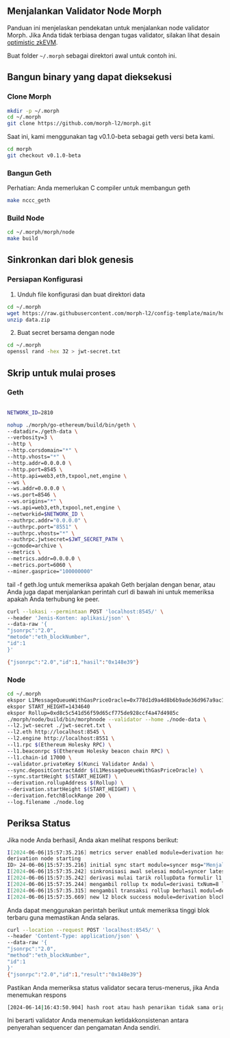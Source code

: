 ## Menjalankan Validator Node Morph

Panduan ini menjelaskan pendekatan untuk menjalankan node validator Morph. Jika Anda tidak terbiasa dengan tugas validator, silakan lihat desain [optimistic zkEVM](https://docs.morphl2.io/docs/how-morph-works/optimistic-zkevm).

Buat folder `~/.morph` sebagai direktori awal untuk contoh ini.

## Bangun binary yang dapat dieksekusi

### Clone Morph

```bash
mkdir -p ~/.morph
cd ~/.morph
git clone https://github.com/morph-l2/morph.git
```
Saat ini, kami menggunakan tag v0.1.0-beta sebagai geth versi beta kami.

```bash
cd morph
git checkout v0.1.0-beta
```
### Bangun Geth

Perhatian: Anda memerlukan C compiler untuk membangun geth

```bash
make nccc_geth
```

### Build Node

```bash
cd ~/.morph/morph/node
make build
```

## Sinkronkan dari blok genesis
### Persiapan Konfigurasi

1. Unduh file konfigurasi dan buat direktori data

```bash
cd ~/.morph
wget https://raw.githubusercontent.com/morph-l2/config-template/main/holesky/data.zip
unzip data.zip
```

2. Buat secret bersama dengan node

```bash
cd ~/.morph
openssl rand -hex 32 > jwt-secret.txt
```

## Skrip untuk mulai proses

### Geth

```bash

NETWORK_ID=2810

nohup ./morph/go-ethereum/build/bin/geth \
--datadir=./geth-data \
--verbosity=3 \
--http \
--http.corsdomain="*" \
--http.vhosts="*" \
--http.addr=0.0.0.0 \
--http.port=8545 \
--http.api=web3,eth,txpool,net,engine \
--ws \
--ws.addr=0.0.0.0 \
--ws.port=8546 \
--ws.origins="*" \
--ws.api=web3,eth,txpool,net,engine \
--networkid=$NETWORK_ID \
--authrpc.addr="0.0.0.0" \
--authrpc.port="8551" \
--authrpc.vhosts="*" \
--authrpc.jwtsecret=$JWT_SECRET_PATH \
--gcmode=archive \
--metrics \
--metrics.addr=0.0.0.0 \
--metrics.port=6060 \
--miner.gasprice="100000000"
```

tail -f geth.log untuk memeriksa apakah Geth berjalan dengan benar, atau Anda juga dapat menjalankan perintah curl di bawah ini untuk memeriksa apakah Anda terhubung ke peer.

```bash
curl --lokasi --permintaan POST 'localhost:8545/' \
--header 'Jenis-Konten: aplikasi/json' \
--data-raw '{
"jsonrpc":"2.0",
"metode":"eth_blockNumber",
"id":1
}'

{"jsonrpc":"2.0","id":1,"hasil":"0x148e39"}
```

### Node

```bash
cd ~/.morph
ekspor L1MessageQueueWithGasPriceOracle=0x778d1d9a4d8b6b9ade36d967a9ac19455ec3fd0b
ekspor START_HEIGHT=1434640
ekspor Rollup=0xd8c5c541d56f59d65cf775de928ccf4a47d4985c
./morph/node/build/bin/morphnode --validator --home ./node-data \
--l2.jwt-secret ./jwt-secret.txt \
--l2.eth http://localhost:8545 \
--l2.engine http://localhost:8551 \
--l1.rpc $(Ethereum Holesky RPC) \
--l1.beaconrpc $(Ethereum Holesky beacon chain RPC) \
--l1.chain-id 17000 \
--validator.privateKey $(Kunci Validator Anda) \
--sync.depositContractAddr $(L1MessageQueueWithGasPriceOracle) \
--sync.startHeight $(START_HEIGHT) \
--derivation.rollupAddress $(Rollup) \
--derivation.startHeight $(START_HEIGHT) \
--derivation.fetchBlockRange 200 \
--log.filename ./node.log
```
## Periksa Status

Jika node Anda berhasil, Anda akan melihat respons berikut:

```bash
I[2024-06-06|15:57:35.216] metrics server enabled module=derivation host=0.0.0.0 port=26660
derivation node starting
ID> 24-06-06|15:57:35.216] initial sync start module=syncer msg="Menjalankan sinkronisasi awal pesan L1 sebelum memulai sequencer, ini mungkin memerlukan waktu sementara..."
I[2024-06-06|15:57:35.242] sinkronisasi awal selesai modul=syncer latestSyncedBlock=1681622
I[2024-06-06|15:57:35.242] derivasi mulai tarik rollupData formulir l1 modul=derivasi startBlock=1681599 akhir=1681622
I[2024-06-06|15:57:35.244] mengambil rollup tx modul=derivasi txNum=8 latestBatchIndex=59201
I[2024-06-06|15:57:35.315] mengambil transaksi rollup berhasil modul=derivasi txNonce=8764 txHash=0x5fb8a98472d1be73be2bc6be0807b9e0c68b7ba14a648c8a17bdaff7b26eb923 l1BlockNumber=1681599 firstL2BlockNumber=1347115 lastL2BlockNumber=1347129
I[2024-06-06|15:57:35.669] new l2 block success module=derivation blockNumber=1347115
```

Anda dapat menggunakan perintah berikut untuk memeriksa tinggi blok terbaru guna memastikan Anda selaras.

```bash
curl --location --request POST 'localhost:8545/' \
--header 'Content-Type: application/json' \
--data-raw '{
"jsonrpc":"2.0",
"method":"eth_blockNumber",
"id":1
}'
{"jsonrpc":"2.0","id":1,"result":"0x148e39"}
```

Pastikan Anda memeriksa status validator secara terus-menerus, jika Anda menemukan respons

```bash
[2024-06-14|16:43:50.904] hash root atau hash penarikan tidak sama originStateRootHash=0x13f91d1c272e48e2d864ce7bfb421506d5b2a04def64d45c75391cdcdd69cd78 deriveStateRootHash=0x27e10420c0e34676a7d75c4189d7ccd1c3407cc8fd0b3eafb01c15e250a1215f batchWithdrawalRoot=0xa3e4a7cf45c7591a6bd9868f1fa7485ae345f10067acaade5f5b07d418b2e172 deriveWithdrawalRoot=0xa3e4a7cf45c7591a6bd9868f1fa7485ae345f10067acaade5f5b07d418b2e172
```

Ini berarti validator Anda menemukan ketidakkonsistenan antara penyerahan sequencer dan pengamatan Anda sendiri.
